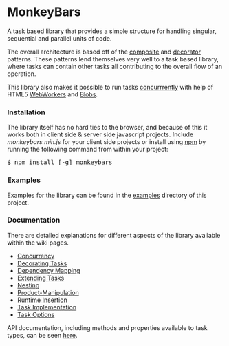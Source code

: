 # MonkeyBars

A task based library that provides a simple structure for handling singular, sequential and parallel units of code. 

The overall architecture is based off of the [composite](http://en.m.wikipedia.org/wiki/Composite%20pattern) and [decorator](http://en.wikipedia.org/wiki/Decorator_pattern) patterns. These patterns lend themselves very well to a task based library, where tasks can contain other tasks all contributing to the overall flow of an operation.

This library also makes it possible to run tasks [concurrrently](http://en.wikipedia.org/wiki/Concurrent_computing) with help of HTML5 [WebWorkers](https://developer.mozilla.org/en-US/docs/DOM/Using_web_workers) and [Blobs](https://developer.mozilla.org/en-US/docs/DOM/Blob).

### Installation

The library itself has no hard ties to the browser, and because of this it works both in client side & server side javascript projects. Include *monkeybars.min.js* for your client side projects or install using [npm](https://npmjs.org/package/monkeybars) by running the following command from within your project:

<pre>
$ npm install [-g] monkeybars
</pre>

### Examples

Examples for the library can be found in the [examples](https://github.com/mcgaryes/monkeybars/tree/master/examples) directory of this project.

### Documentation

There are detailed explanations for different aspects of the library available within the wiki pages.

* [Concurrency](https://github.com/mcgaryes/monkeybars/wiki/Concurrency)
* [Decorating Tasks](https://github.com/mcgaryes/monkeybars/wiki/Decorating-Tasks)
* [Dependency Mapping](https://github.com/mcgaryes/monkeybars/wiki/Dependency-Mapping)
* [Extending Tasks](https://github.com/mcgaryes/monkeybars/wiki/Extending-Tasks)
* [Nesting](https://github.com/mcgaryes/monkeybars/wiki/Nesting)
* [Product-Manipulation](https://github.com/mcgaryes/monkeybars/wiki/Product-Manipulation)
* [Runtime Insertion](https://github.com/mcgaryes/monkeybars/wiki/Runtime-Insertion)
* [Task Implementation](https://github.com/mcgaryes/monkeybars/wiki/Task-Implementation)
* [Task Options](https://github.com/mcgaryes/monkeybars/wiki/Task-Options)

API documentation, including methods and properties available to task types, can be seen [here](http://mcgaryes.github.com/monkeybars/docs/).
